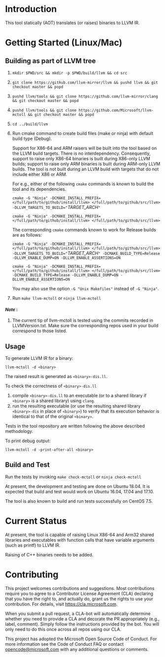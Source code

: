 # Introduction
This tool statically (AOT) translates (or raises) binaries to LLVM IR.

# Getting Started (Linux/Mac)
## Building as part of LLVM tree

1.  `mkdir $PWD/src && mkdir -p $PWD/build/llvm && cd src`
2.  `git clone https://github.com/llvm-mirror/llvm && pushd llvm && git checkout master && popd`
3.  `pushd llvm/tools && git clone https://github.com/llvm-mirror/clang && git checkout master && popd`
4.  `pushd llvm/tools && git clone https://github.com/Microsoft/llvm-mctoll && git checkout master && popd`
5.  `cd ../build/llvm`
6.  Run cmake command to create build files (make or ninja) with default build type (Debug).

     Support for X86-64 and ARM raisers will be built into the tool based on the LLVM build targets. There is no interdependency. Consequently,  support to raise only X86-64 binaries is built during X86-only LLVM builds; support to raise only ARM binaries is built during ARM-only LLVM builds. The tool is not built during an LLVM build with targets that do not include either X86 or ARM.

    For e.g., either of the following `cmake` commands is known to build the tool and its dependencies.

    `cmake -G "Ninja" -DCMAKE_INSTALL_PREFIX=</full/path/to/github/install/llvm> </full/path/to/github/src/llvm> -DLLVM_TARGETS_TO_BUILD="`*TARGET_ARCH*`"`

    `cmake -G "Ninja" -DCMAKE_INSTALL_PREFIX=</full/path/to/github/install/llvm> </full/path/to/github/src/llvm>`

     The corresponding `cmake` commands known to work for Release builds are as follows:

     `cmake -G "Ninja" -DCMAKE_INSTALL_PREFIX=</full/path/to/github/install/llvm> </full/path/to/github/src/llvm> -DLLVM_TARGETS_TO_BUILD="`*TARGET_ARCH*`" -DCMAKE_BUILD_TYPE=Release -DLLVM_ENABLE_DUMP=ON -DLLVM_ENABLE_ASSERTIONS=ON`

    `cmake -G "Ninja" -DCMAKE_INSTALL_PREFIX=</full/path/to/github/install/llvm> </full/path/to/github/src/llvm> -DCMAKE_BUILD_TYPE=Release -DLLVM_ENABLE_DUMP=ON -DLLVM_ENABLE_ASSERTIONS=ON`

    You may also use the option `-G "Unix Makefiles"` instead of `-G "Ninja"`.

7.  Run `make llvm-mctoll` or `ninja llvm-mctoll`

#### _Note_ :
1. The current tip of llvm-mctoll is tested using the commits recorded in LLVMVersion.txt. Make sure the corresponding repos used in your build correspond to those listed.

## Usage

To generate LLVM IR for a binary:

`llvm-mctoll -d <binary>`

The raised result is generated as `<binary>-dis.ll`.

To check the correctness of `<binary>-dis.ll`
1. compile `<binary>-dis.ll` to an executable (or to a shared library if `<binary>` is a shared library) using `clang`.
2. run the resulting executable (or use the resulting shared library `<binary>-dis` in place of `<binary>`) to verify that its execution behavior is identical to that of the original `<binary>`.

Tests in the tool repository are written following the above described methodology.

To print debug output:

`llvm-mctoll -d -print-after-all <binary>`

## Build and Test

Run the tests by invoking `make check-mctoll` or `ninja check-mctoll`

At present, the development and testing are done on Ubuntu 18.04. It is expected that build and test would work on Ubuntu 16.04, 17.04 and 17.10.

The tool is also known to build and run tests successfully on CentOS 7.5.

# Current Status

At present, the tool is capable of raising Linux X86-64 and Arm32 shared libraries and executables with function calls that have variable arguments (such as printf) to LLVM IR.

Raising of C++ binaries needs to be added.

# Contributing

This project welcomes contributions and suggestions. Most contributions require you to agree to a Contributor License Agreement (CLA)
declaring that you have the right to, and actually do, grant us the rights to use your contribution. For details, visit
https://cla.microsoft.com.

When you submit a pull request, a CLA-bot will automatically determine whether you need to provide a CLA and decorate the PR
appropriately (e.g., label, comment). Simply follow the instructions provided by the bot. You will only need to do this once across all
repos using our CLA.

This project has adopted the Microsoft Open Source Code of Conduct. For more information see the Code of Conduct FAQ or contact
opencode@microsoft.com with any additional questions or comments.

